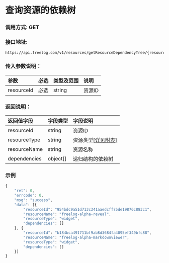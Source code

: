 # 查询资源的依赖树


### 调用方式: GET

### 接口地址:

```
https://api.freelog.com/v1/resources/getResourceDependencyTree/{resourceId}
```

### 传入参数说明：


| 参数 | 必选 | 类型及范围 | 说明 |
| :--- | :--- | :--- | :--- |
|resourceId|必选|string|资源ID


### 返回说明：

| 返回值字段 | 字段类型 | 字段说明 |
| :--- | :--- | :--- |
| resourceId | string | 资源ID|
| resourceType | string | 资源类型[[详见附表]][资源类型]|
| resourceName | string | 资源名称 |
| dependencies	| object[]| 递归结构的依赖树|

### 示例

```js
{
	"ret": 0,
	"errcode": 0,
	"msg": "success",
	"data": [{
		"resourceId": "954bdc9a51d713c341aaedcff75de19876c883c1",
		"resourceName": "freelog-alpha-reveal",
		"resourceType": "widget",
		"dependencies": []
	}, {
		"resourceId": "b184bca491711bf9ab8d3684fa4095ef349bfc88",
		"resourceName": "freelog-alpha-markdownviewer",
		"resourceType": "widget",
		"dependencies": []
	}]
}
```

[资源类型]: /附表/资源类型.html "资源类型"